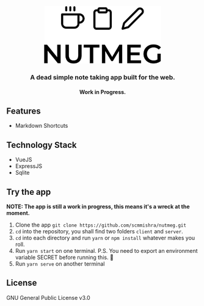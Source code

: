 <div align="center">
    <img src=".github/nutmeg.svg" height="150">
</div>

<h3 align="center">A dead simple note taking app built for the web.</h3>
<h4 align="center">Work in Progress.</h4>

## Features
- Markdown Shortcuts

## Technology Stack
- VueJS
- ExpressJS
- Sqlite

## Try the app
**NOTE: The app is still a work in progress, this means it's a wreck at the moment.**
1. Clone the app `git clone https://github.com/scmmishra/nutmeg.git`
2. `cd` into the repository, you shall find two folders `client` and `server`.
3. `cd` into each directory and run `yarn` or `npm install` whatever makes you roll.
4. Run `yarn start` on one terminal. P.S. You need to export an environment variable SECRET before running this. 🤦
5. Run `yarn serve` on another terminal

## License
GNU General Public License v3.0